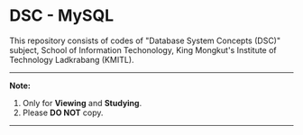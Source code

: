 # DSC - MySQL
This repository consists of codes of "Database System Concepts (DSC)" subject, School of Information Techonology, King Mongkut's Institute of Technology Ladkrabang (KMITL).


_____

<b>Note:</b>
<ol>
  <li>Only for <b>Viewing</b> and <b>Studying</b>.</li>
  <li>Please <b>DO NOT</b> copy.</li>
</ol>

_____
